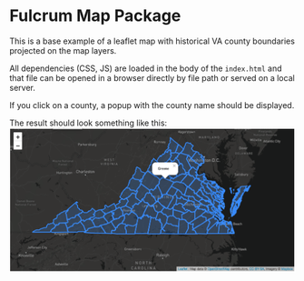 # Fulcrum Map Package

This is a base example of a leaflet map with historical VA county boundaries projected on the map layers.

All dependencies (CSS, JS) are loaded in the body of the `index.html` and that file can be opened in a browser directly by file path or served on a local server.

If you click on a county, a popup with the county name should be displayed.

The result should look something like this:
![base-interactive example](./base-interactivity.png "Base Map")